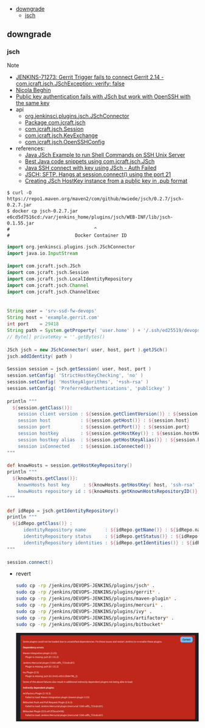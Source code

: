 <!-- START doctoc generated TOC please keep comment here to allow auto update -->
<!-- DON'T EDIT THIS SECTION, INSTEAD RE-RUN doctoc TO UPDATE -->

- [downgrade](#downgrade)
  - [jsch](#jsch)

<!-- END doctoc generated TOC please keep comment here to allow auto update -->


## downgrade
### jsch

> [!NOTE]
> - [JENKINS-71273: Gerrit Trigger fails to connect Gerrit 2.14 - com.jcraft.jsch.JSchException: verify: false](https://issues.jenkins.io/browse/JENKINS-71273)
> - [Nicola Beghin](https://stackoverflow.com/questions/72743823/public-key-authentication-fails-with-jsch-but-work-with-openssh-with-the-same-ke#comment133364530_72771323)
> - [Public key authentication fails with JSch but work with OpenSSH with the same key](https://stackoverflow.com/questions/72743823/public-key-authentication-fails-with-jsch-but-work-with-openssh-with-the-same-ke/72771323#comment133364530_72771323)
> - api
>   - [org.jenkinsci.plugins.jsch.JSchConnector](https://javadoc.jenkins.io/plugin/jsch/org/jenkinsci/plugins/jsch/JSchConnector.html)
>   - [Package com.jcraft.jsch](https://epaul.github.io/jsch-documentation/javadoc/)
>   - [com.jcraft.jsch.Session](https://epaul.github.io/jsch-documentation/javadoc/com/jcraft/jsch/Session.html)
>   - [com.jcraft.jsch.KeyExchange](https://epaul.github.io/jsch-documentation/javadoc/com/jcraft/jsch/KeyExchange.html)
>   - [com.jcraft.jsch.OpenSSHConfig](https://epaul.github.io/jsch-documentation/javadoc/com/jcraft/jsch/OpenSSHConfig.html)
> - references:
>   - [Java JSch Example to run Shell Commands on SSH Unix Server](https://www.digitalocean.com/community/tutorials/jsch-example-java-ssh-unix-server)
>   - [Best Java code snippets using com.jcraft.jsch.JSch](https://www.tabnine.com/code/java/classes/com.jcraft.jsch.JSch)
>   - [Java SSH connect with key using JSch - Auth Failed](https://stackoverflow.com/a/68919510/2940319)
>   - [JSCH: SFTP. Hangs at session.connect() using the port 21](https://stackoverflow.com/a/36693526/2940319)
>   - [Creating JSch HostKey instance from a public key in .pub format](https://stackoverflow.com/a/29605457/2940319)

```
$ curl -O https://repo1.maven.org/maven2/com/github/mwiede/jsch/0.2.7/jsch-0.2.7.jar
$ docker cp jsch-0.2.7.jar e6cd5d7516cd:/var/jenkins_home/plugins/jsch/WEB-INF/lib/jsch-0.1.55.jar
#                               ^
#                        Docker Container ID
```

```groovy
import org.jenkinsci.plugins.jsch.JSchConnector
import java.io.InputStream

import com.jcraft.jsch.JSch
import com.jcraft.jsch.Session
import com.jcraft.jsch.LocalIdentityRepository
import com.jcraft.jsch.Channel
import com.jcraft.jsch.ChannelExec


String user = 'srv-ssd-fw-devops'
String host = 'example.gerrit.com'
int port    = 29418
String path = System.getProperty( 'user.home' ) + '/.ssh/ed25519/devops@ssdfw'
// Byte[] privateKey = ''.getBytes()

JSch jsch = new JSchConnector( user, host, port ).getJSch()
jsch.addIdentity( path )

Session session = jsch.getSession( user, host, port )
session.setConfig( 'StrictHostKeyChecking', 'no' )
session.setConfig( 'HostkeyAlgorithms', '+ssh-rsa' )
session.setConfig( 'PreferredAuthentications', 'publickey' )

println """
  ${session.getClass()}:
    session client version : ${session.getClientVersion()} : ${session.clientVersion}
    session host           : ${session.getHost()} : ${session.host}
    session port           : ${session.getPort()} : ${session.port}
    session hostkey        : ${session.getHostKey()} : ${session.hostKey}
    session hostkey alias  : ${session.getHostKeyAlias()} : ${session.hostKeyAlias}
    session isConnected    : ${session.isConnected()}
"""

def knowHosts = session.getHostKeyRepository()
println """
  ${knowHosts.getClass()}:
    knownHosts host key     : ${knowHosts.getHostKey( host, 'ssh-rsa' )}
    knowHosts repository id : ${knowHosts.getKnownHostsRepositoryID()}
"""

def idRepo = jsch.getIdentityRepository()
println """
  ${idRepo.getClass()} :
      identityRepository name       : ${idRepo.getName()} : ${idRepo.name}
      identityRepository status     : ${idRepo.getStatus()} : ${idRepo.status}
      identityRepository identities : ${idRepo.getIdentities()} : ${idRepo.identities}
"""

session.connect()
```

- revert
  ```bash
  sudo cp -rp /jenkins/DEVOPS-JENKINS/plugins/jsch* .
  sudo cp -rp /jenkins/DEVOPS-JENKINS/plugins/gerrit* .
  sudo cp -rp /jenkins/DEVOPS-JENKINS/plugins/maven-plugin* .
  sudo cp -rp /jenkins/DEVOPS-JENKINS/plugins/mercuri* .
  sudo cp -rp /jenkins/DEVOPS-JENKINS/plugins/ivy* .
  sudo cp -rp /jenkins/DEVOPS-JENKINS/plugins/artifactory* .
  sudo cp -rp /jenkins/DEVOPS-JENKINS/plugins/bitbucket*
  ```

  ![jsch plugin issue](../../screenshot/jenkins/jsch-plugin-rsa-issue.png)
